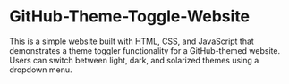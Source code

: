 # GitHub-Theme-Toggle-Website
This is a simple website built with HTML, CSS, and JavaScript that demonstrates a theme toggler functionality for a GitHub-themed website. Users can switch between light, dark, and solarized themes using a dropdown menu.
